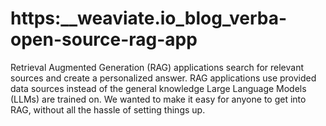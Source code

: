 # https:\_\_weaviate.io_blog_verba-open-source-rag-app

Retrieval Augmented Generation (RAG) applications search for relevant sources and create a personalized answer. RAG applications use provided data sources instead of the general knowledge Large Language Models (LLMs) are trained on. We wanted to make it easy for anyone to get into RAG, without all the hassle of setting things up.
